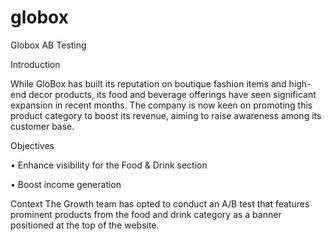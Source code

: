 # globox
Globox AB Testing

Introduction

While GloBox has built its reputation on boutique fashion items and high-end decor
products, its food and beverage offerings have seen significant expansion in recent
months. The company is now keen on promoting this product category to boost its
revenue, aiming to raise awareness among its customer base.


Objectives

• Enhance visibility for the Food & Drink section

• Boost income generation

Context
The Growth team has opted to conduct an A/B test that features prominent products
from the food and drink category as a banner positioned at the top of the website. 
